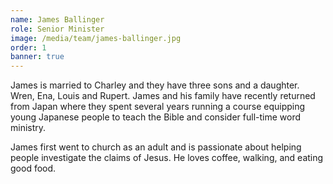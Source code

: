 ```yaml
---
name: James Ballinger
role: Senior Minister
image: /media/team/james-ballinger.jpg
order: 1
banner: true
---
```

James is married to Charley and they have three sons and a daughter. 
Wren, Ena, Louis and Rupert. James and his family have recently returned 
from Japan where they spent several years running a course equipping young 
Japanese people to teach the Bible and consider full-time word ministry. 

James first went to church as an adult and is passionate about helping people 
investigate the claims of Jesus. He loves coffee, walking, and eating good food.
